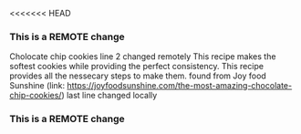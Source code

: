 <<<<<<< HEAD
### This is a REMOTE change
Cholocate chip cookies
line 2 changed remotely This recipe makes the softest cookies while providing the perfect consistency. This recipe provides all the nessecary steps to make them. found from Joy food Sunshine (link: https://joyfoodsunshine.com/the-most-amazing-chocolate-chip-cookies/)
last line changed locally
### This is a REMOTE change
